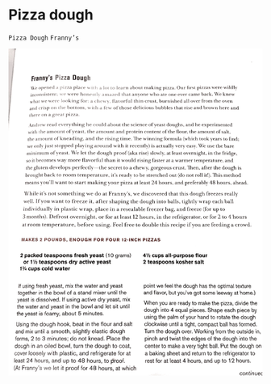 # Pizza dough

`Pizza Dough` `Franny’s`

![Evernote_Snapshot_20181018_193406.png](image/Evernote_Snapshot_20181018_193406.png)
